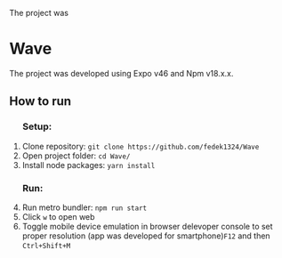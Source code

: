 The project was

# Wave
<p>The project was developed using Expo v46 and Npm v18.x.x.</p>

## How to run

<ol>  
  <h3>Setup:</h3>
  <li>Clone repository: <code>git clone https://github.com/fedek1324/Wave</code></li>
  <li>Open project folder: <code>cd Wave/</code></li>
  <li>Install node packages: <code>yarn install</code></li>
  <h3>Run:</h3>
  <li>Run metro bundler: <code>npm run start</code></li>
  <li>Click <code>w</code> to open web</li>
  <li>Toggle mobile device emulation in browser delevoper console to set proper resolution (app was developed for smartphone)<code>F12</code> and then <code>Ctrl+Shift+M</code></li>
</ol>